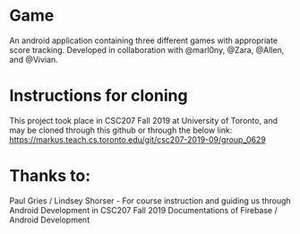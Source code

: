 # Game
An android application containing three different games with appropriate score tracking. Developed in collaboration with @marl0ny, @Zara, @Allen, and @Vivian. 

# Instructions for cloning
This project took place in CSC207 Fall 2019 at University of Toronto, and may be cloned through this github or through the below link:
https://markus.teach.cs.toronto.edu/git/csc207-2019-09/group_0629

# Thanks to:
Paul Gries / Lindsey Shorser - For course instruction and guiding us through Android Development in CSC207 Fall 2019
Documentations of Firebase / Android Development



